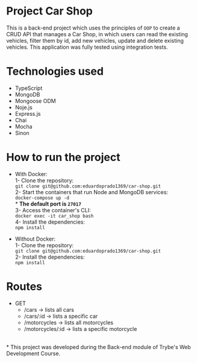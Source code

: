 # Project Car Shop

This is a back-end project which uses the principles of `OOP` to create a CRUD API that manages a Car Shop, in which users can read the existing vehicles, filter them by id, add new vehicles, update and delete existing vehicles. This application was fully tested using integration tests.

# Technologies used
* TypeScript
* MongoDB
* Mongoose ODM
* Noje.js
* Express.js
* Chai
* Mocha
* Sinon

# How to run the project
* With Docker:  
  1- Clone the repository:  
     `git clone git@github.com:eduardoprado1369/car-shop.git`  
  2- Start the containers that run Node and MongoDB services: <br>
    `docker-compose up -d` <br> * **The default port is `27017`** <br>
  3- Access the container's CLI: <br>
    `docker exec -it car_shop bash` <br>
  4- Install the dependencies: <br>
    `npm install`
    
* Without Docker: <br>
  1- Clone the repository: <br>
    `git clone git@github.com:eduardoprado1369/car-shop.git` <br>
  2- Install the dependencies: <br>
    `npm install`
    
# Routes
* GET
  * /cars -> lists all cars
  * /cars/:id -> lists a specific car
  * /motorcycles -> lists all motorcycles
  * /motorcycles/:id -> lists a specific motorcycle
<br>
* This project was developed during the Back-end module of Trybe's Web Development Course.
